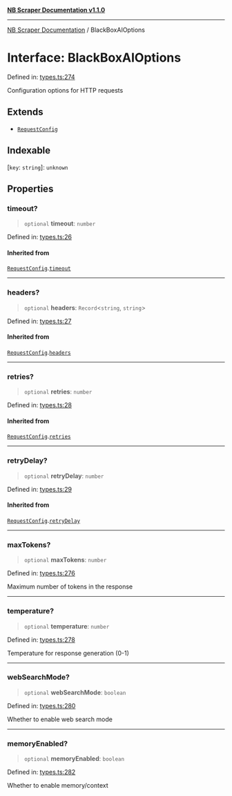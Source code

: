 [**NB Scraper Documentation v1.1.0**](../README.md)

***

[NB Scraper Documentation](../globals.md) / BlackBoxAIOptions

# Interface: BlackBoxAIOptions

Defined in: [types.ts:274](https://github.com/Chakszzz/NB-Scraper/blob/a54b0d480231641a2da59c589f08af0cd80e90f8/app/types.ts#L274)

Configuration options for HTTP requests

## Extends

- [`RequestConfig`](RequestConfig.md)

## Indexable

\[`key`: `string`\]: `unknown`

## Properties

### timeout?

> `optional` **timeout**: `number`

Defined in: [types.ts:26](https://github.com/Chakszzz/NB-Scraper/blob/a54b0d480231641a2da59c589f08af0cd80e90f8/app/types.ts#L26)

#### Inherited from

[`RequestConfig`](RequestConfig.md).[`timeout`](RequestConfig.md#timeout)

***

### headers?

> `optional` **headers**: `Record`\<`string`, `string`\>

Defined in: [types.ts:27](https://github.com/Chakszzz/NB-Scraper/blob/a54b0d480231641a2da59c589f08af0cd80e90f8/app/types.ts#L27)

#### Inherited from

[`RequestConfig`](RequestConfig.md).[`headers`](RequestConfig.md#headers)

***

### retries?

> `optional` **retries**: `number`

Defined in: [types.ts:28](https://github.com/Chakszzz/NB-Scraper/blob/a54b0d480231641a2da59c589f08af0cd80e90f8/app/types.ts#L28)

#### Inherited from

[`RequestConfig`](RequestConfig.md).[`retries`](RequestConfig.md#retries)

***

### retryDelay?

> `optional` **retryDelay**: `number`

Defined in: [types.ts:29](https://github.com/Chakszzz/NB-Scraper/blob/a54b0d480231641a2da59c589f08af0cd80e90f8/app/types.ts#L29)

#### Inherited from

[`RequestConfig`](RequestConfig.md).[`retryDelay`](RequestConfig.md#retrydelay)

***

### maxTokens?

> `optional` **maxTokens**: `number`

Defined in: [types.ts:276](https://github.com/Chakszzz/NB-Scraper/blob/a54b0d480231641a2da59c589f08af0cd80e90f8/app/types.ts#L276)

Maximum number of tokens in the response

***

### temperature?

> `optional` **temperature**: `number`

Defined in: [types.ts:278](https://github.com/Chakszzz/NB-Scraper/blob/a54b0d480231641a2da59c589f08af0cd80e90f8/app/types.ts#L278)

Temperature for response generation (0-1)

***

### webSearchMode?

> `optional` **webSearchMode**: `boolean`

Defined in: [types.ts:280](https://github.com/Chakszzz/NB-Scraper/blob/a54b0d480231641a2da59c589f08af0cd80e90f8/app/types.ts#L280)

Whether to enable web search mode

***

### memoryEnabled?

> `optional` **memoryEnabled**: `boolean`

Defined in: [types.ts:282](https://github.com/Chakszzz/NB-Scraper/blob/a54b0d480231641a2da59c589f08af0cd80e90f8/app/types.ts#L282)

Whether to enable memory/context
